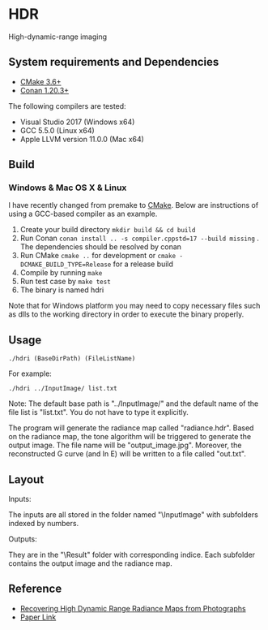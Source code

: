 # HDR
High-dynamic-range imaging


## System requirements and Dependencies

- [CMake 3.6+](https://cmake.org/)
- [Conan 1.20.3+](https://conan.io/)

The following compilers are tested:

- Visual Studio 2017 (Windows x64)
- GCC 5.5.0 (Linux x64)
- Apple LLVM version 11.0.0 (Mac x64)


## Build

### Windows & Mac OS X & Linux

I have recently changed from premake to [CMake](https://cmake.org/).
Below are instructions of using a GCC-based compiler as an example.

1. Create your build directory `mkdir build && cd build`
2. Run Conan `conan install .. -s compiler.cppstd=17 --build missing` . The dependencies should be resolved by conan
3. Run CMake `cmake ..` for development or `cmake -DCMAKE_BUILD_TYPE=Release` for a release build
4. Compile by running `make`
5. Run test case by `make test`
6. The binary is named hdri

Note that for Windows platform you may need to copy necessary files such as dlls to the working directory in order to execute the binary properly.


## Usage

`./hdri (BaseDirPath) (FileListName)`

For example:

`./hdri ../InputImage/ list.txt`

Note: The default base path is "../InputImage/" and the default name of the file list is "list.txt". You do not have to type it explicitly.

The program will generate the radiance map called "radiance.hdr". Based on the radiance map, the tone algorithm will be triggered to generate the output image. The file name will be "output_image.jpg".
Moreover, the reconstructed G curve (and ln E) will be written to a file called "out.txt".


## Layout

Inputs:

The inputs are all stored in the folder named "\InputImage" with subfolders indexed by numbers.

Outputs:

They are in the "\Result" folder with corresponding indice. Each subfolder contains the output image and the radiance map.


## Reference

- [Recovering High Dynamic Range Radiance Maps from Photographs](http://www.pauldebevec.com/Research/HDR/)
- [Paper Link](https://dl.acm.org/citation.cfm?id=258884)
